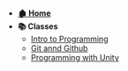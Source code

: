 - **[🏚 Home](/_home.md)**
- **📚 Classes**
    - [Intro to Programming]()
    - [Git annd Github]()
    - [Programming with Unity](/courses/programming/programming-with-unity/_home.md)
